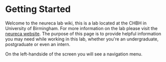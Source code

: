 # Getting Started

Welcome to the neureca lab wiki, this is a lab located at the CHBH in University of Birmingham. For more information on the lab please visit the [neureca website](https://www.neureca.org/). The purpose of this page is to provide helpful information you may need while working in this lab, whether you're an undergraduate, postgraduate or even an intern.

On the left-handside of the screen you will see a navigation menu.
